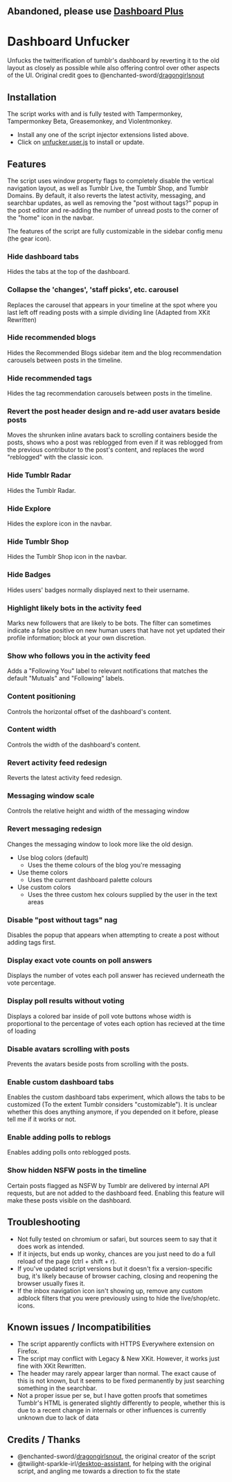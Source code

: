 ## Abandoned, please use [Dashboard Plus](https://addons.mozilla.org/en-US/firefox/addon/dashboard-plus/)
# Dashboard Unfucker
Unfucks the twitterification of tumblr's dashboard by reverting it to the old layout as closely as possible while also offering control over other aspects of the UI.
Original credit goes to @enchanted-sword/[dragongirlsnout](https://tumblr.com/dragongirlsnout)

## Installation
The script works with and is fully tested with Tampermonkey, Tampermonkey Beta, Greasemonkey, and Violentmonkey.
- Install any one of the script injector extensions listed above.
- Click on [unfucker.user.js](https://github.com/ClangPan/dashboard-unfucker/raw/main/unfucker.user.js) to install or update.

## Features
The script uses window property flags to completely disable the vertical navigation layout, as well as Tumblr Live, the Tumblr Shop, and Tumblr Domains.
By default, it also reverts the latest activity, messaging, and searchbar updates, as well as removing the "post without tags?" popup in the post editor and re-adding the number of unread posts to the corner of the "home" icon in the navbar.

The features of the script are fully customizable in the sidebar config menu (the gear icon).

### Hide dashboard tabs
Hides the tabs at the top of the dashboard.

### Collapse the 'changes', 'staff picks', etc. carousel
Replaces the carousel that appears in your timeline at the spot where you last left off reading posts with a simple dividing line (Adapted from XKit Rewritten)

### Hide recommended blogs
Hides the Recommended Blogs sidebar item and the blog recommendation carousels between posts in the timeline.

### Hide recommended tags
Hides the tag recommendation carousels between posts in the timeline.

### Revert the post header design and re-add user avatars beside posts
Moves the shrunken inline avatars back to scrolling containers beside the posts, shows who a post was reblogged from even if it was reblogged from the previous contributor to the post's content, and replaces the word "reblogged" with the classic icon.

### Hide Tumblr Radar
Hides the Tumblr Radar.

### Hide Explore
Hides the explore icon in the navbar.

### Hide Tumblr Shop
Hides the Tumblr Shop icon in the navbar.

### Hide Badges
Hides users' badges normally displayed next to their username.

### Highlight likely bots in the activity feed
Marks new followers that are likely to be bots. The filter can sometimes indicate a false positive on new human users that have not yet updated their profile information; block at your own discretion.

### Show who follows you in the activity feed
Adds a "Following You" label to relevant notifications that matches the default "Mutuals" and "Following" labels.

### Content positioning
Controls the horizontal offset of the dashboard's content.

### Content width
Controls the width of the dashboard's content.

### Revert activity feed redesign
Reverts the latest activity feed redesign.

### Messaging window scale
Controls the relative height and width of the messaging window

### Revert messaging redesign
Changes the messaging window to look more like the old design.

- Use blog colors (default)
  - Uses the theme colours of the blog you're messaging
- Use theme colors
  - Uses the current dashboard palette colours
- Use custom colors
  - Uses the three custom hex colours supplied by the user in the text areas

### Disable "post without tags" nag
Disables the popup that appears when attempting to create a post without adding tags first. 

### Display exact vote counts on poll answers
Displays the number of votes each poll answer has recieved underneath the vote percentage.

### Display poll results without voting
Displays a colored bar inside of poll vote buttons whose width is proportional to the percentage of votes each option has recieved at the time of loading 

### Disable avatars scrolling with posts
Prevents the avatars beside posts from scrolling with the posts.

### Enable custom dashboard tabs
Enables the custom dashboard tabs experiment, which allows the tabs to be customized (To the extent Tumblr considers "customizable").
It is unclear whether this does anything anymore, if you depended on it before, please tell me if it works or not.

### Enable adding polls to reblogs
Enables adding polls onto reblogged posts.

### Show hidden NSFW posts in the timeline
Certain posts flagged as NSFW by Tumblr are delivered by internal API requests, but are not added to the dashboard feed. Enabling this feature will make these posts visible on the dashboard.

## Troubleshooting
- Not fully tested on chromium or safari, but sources seem to say that it does work as intended.
- If it injects, but ends up wonky, chances are you just need to do a full reload of the page (ctrl + shift + r).
- If you've updated script versions but it doesn't fix a version-specific bug, it's likely because of browser caching, closing and reopening the browser usually fixes it.
- If the inbox navigation icon isn't showing up, remove any custom adblock filters that you were previously using to hide the live/shop/etc. icons.

## Known issues / Incompatibilities
- The script apparently conflicts with HTTPS Everywhere extension on Firefox.
- The script may conflict with Legacy & New XKit. However, it works just fine with XKit Rewritten.
- The header may rarely appear larger than normal. The exact cause of this is not known, but it seems to be fixed permanently by just searching something in the searchbar.
- Not a proper issue per se, but I have gotten proofs that sometimes Tumblr's HTML is generated slightly differently to people, whether this is due to a recent change in internals or other influences is currently unknown due to lack of data

## Credits / Thanks
- @enchanted-sword/[dragongirlsnout](https://tumblr.com/dragongirlsnout), the original creator of the script
- @twilight-sparkle-irl/[desktop-assistant](https://www.tumblr.com/desktop-assistant), for helping with the original script, and angling me towards a direction to fix the state
